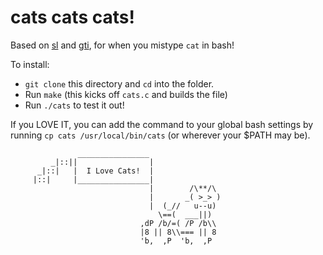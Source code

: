 # cats cats cats!

Based on [sl](https://github.com/mtoyoda/sl) and [gti](https://github.com/rwos/gti), for when you mistype `cat` in bash!

To install:

- `git clone` this directory and `cd` into the folder.
- Run `make` (this kicks off `cats.c` and builds the file)
- Run `./cats` to test it out!

If you LOVE IT, you can add the command to your global bash settings by running `cp cats /usr/local/bin/cats` (or wherever your $PATH may be).

```
               ________________                 
         _|::||                |                
      _|::|   |  I Love Cats!  |                
     |::|     |________________|                
                               |        /\**/\
                               |       _( >_> )
                               |  (_//   u--u)  
                                 \==(  ___||)   
                             ,dP /b/=( /P /b\\  
                             |8 || 8\\=== || 8  
                             'b,  ,P  'b,  ,P   

```
